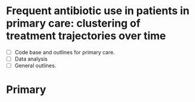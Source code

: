 # Frequent antibiotic use in patients in primary care: clustering of treatment trajectories over time

* [ ] Code base and outlines for primary care.
* [ ] Data analysis
* [ ] General outlines.
# Primary
